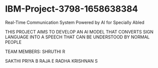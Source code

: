 # IBM-Project-3798-1658638384
Real-Time Communication System Powered by AI for Specially Abled

THIS PROJECT AIMS TO DEVELOP AN AI MODEL THAT CONVERTS SIGN LANGUAGE INTO A SPEECH THAT CAN BE UNDERSTOOD BY NORMAL PEOPLE



TEAM MEMBERS:
SHRUTHI R



SAKTHI PRIYA B
RAJA E
RADHA KRISHNAN S
